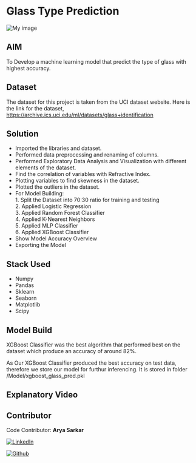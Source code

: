
# Glass Type Prediction

![My image](https://ak.picdn.net/shutterstock/videos/14522083/thumb/1.jpg)



## AIM

To Develop a machine learning model that predict the type of glass with highest accuracy.
## Dataset
The dataset for this project is taken from the UCI dataset website. Here is the link for the dataset, https://archive.ics.uci.edu/ml/datasets/glass+identification

## Solution

* Imported the libraries and dataset.
* Performed data preprocessing and renaming of columns.
* Performed Exploratory Data Analysis and Visualization with different elements of the dataset.
* Find the correlation of variables with Refractive Index.
* Plotting variables to find skewness in the dataset.
* Plotted the outliers in the dataset.
* For Model Building:  
        1. Split the Dataset into 70:30 ratio for training and testing  
        2. Applied Logistic Regression  
        3. Applied Random Forest Classifier  
        4. Applied K-Nearest Neighbors  
        5. Applied MLP Classifier  
        6. Applied XGBoost Classifier  
* Show Model Accuracy Overview  
* Exporting the Model

## Stack Used

* Numpy
* Pandas
* Sklearn
* Seaborn
* Matplotlib
* Scipy
 

## Model Build

XGBoost Classifier was the best algorithm that performed best on the dataset which produce an accuracy of around 82%.

As Our XGBoost Classifier produced the best accuracy on test data, therefore we store our model for furthur inferencing. It is stored in folder /Model/xgboost_glass_pred.pkl



## Explanatory Video
## Contributor

Code Contributor: **Arya Sarkar**

[![LinkedIn](https://img.shields.io/badge/LinkedIn-0077B5?style=for-the-badge&logo=linkedin&logoColor=white)](https://www.linkedin.com/in/aryasarkar03/)

[![Github](https://img.shields.io/badge/GitHub-100000?style=for-the-badge&logo=github&logoColor=white)](https://github.com/aryacodez)

